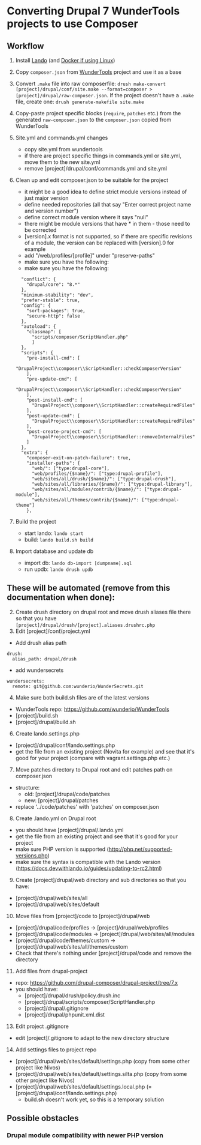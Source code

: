 # Converting Drupal 7 WunderTools projects to use Composer

## Workflow

1. Install [Lando](https://docs.devwithlando.io/) (and [Docker if using Linux](https://docs.devwithlando.io/installation/linux.html))
2. Copy `composer.json` from [WunderTools](https://github.com/wunderio/WunderTools/tree/drupal7/) project and use it as a base
3. Convert `.make` file into raw composerfile: `drush make-convert [project]/drupal/conf/site.make --format=composer > [project]/drupal/raw-composer.json`. If the project doesn't have a `.make` file, create one: `drush generate-makefile site.make`
4. Copy-paste project specific blocks (`require`, `patches` etc.) from the generated `raw-composer.json` to the `composer.json` copied from WunderTools
5. Site.yml and commands.yml changes
    * copy site.yml from wundertools
    * if there are project specific things in commands.yml or site.yml, move them to the new site.yml
    * remove [project]/drupal/conf/commands.yml and site.yml
6. Clean up and edit composer.json to be suitable for the project
    * it might be a good idea to define strict module versions instead of just major version
    * define needed repositories (all that say "Enter correct project name and version number")
    * define correct module version where it says "null"
    * there might be module versions that have * in them - those need to be corrected
    * [version].x format is not supported, so if there are specific revisions of a module, the version can be replaced with [version].0 for example
    * add "/web/profiles/[profile]" under "preserve-paths"
    * make sure you have the following:
    * make sure you have the following:
    ```
      "conflict": {
        "drupal/core": "8.*"
      },
      "minimum-stability": "dev",
      "prefer-stable": true,
      "config": {
        "sort-packages": true,
        "secure-http": false
      },
      "autoload": {
        "classmap": [
          "scripts/composer/ScriptHandler.php"
          ]
      },
      "scripts": {
        "pre-install-cmd": [
          "DrupalProject\\composer\\ScriptHandler::checkComposerVersion"
        ],
        "pre-update-cmd": [
          "DrupalProject\\composer\\ScriptHandler::checkComposerVersion"
        ],
        "post-install-cmd": [
          "DrupalProject\\composer\\ScriptHandler::createRequiredFiles"
        ],
        "post-update-cmd": [
          "DrupalProject\\composer\\ScriptHandler::createRequiredFiles"
        ],
        "post-create-project-cmd": [
          "DrupalProject\\composer\\ScriptHandler::removeInternalFiles"
        ]
      },
      "extra": {
        "composer-exit-on-patch-failure": true,
        "installer-paths": {
          "web/": ["type:drupal-core"],
          "web/profiles/{$name}/": ["type:drupal-profile"],
          "web/sites/all/drush/{$name}/": ["type:drupal-drush"],
          "web/sites/all/libraries/{$name}/": ["type:drupal-library"],
          "web/sites/all/modules/contrib/{$name}/": ["type:drupal-module"],
          "web/sites/all/themes/contrib/{$name}/": ["type:drupal-theme"]
        },
    ```

7. Build the project
    * start lando: `lando start`
    * build: `lando build.sh build`


8. Import database and update db
    * import db: `lando db-import [dumpname].sql`
    * run updb: `lando drush updb`


## These will be automated (remove from this documentation when done):
2. Create drush directory on drupal root and move drush aliases file there so that you have `[project]/drupal/drush/[project].aliases.drushrc.php`
3. Edit [project]/conf/project.yml
* Add drush alias path
```
drush:
  alias_path: drupal/drush
```
* add wundersecrets
```
wundersecrets:
  remote: git@github.com:wunderio/WunderSecrets.git
```
4. Make sure both build.sh files are of the latest versions
* WunderTools repo: https://github.com/wunderio/WunderTools
* [project]/build.sh
* [project]/drupal/build.sh
6. Create lando.settings.php
* [project]/drupal/conf/lando.settings.php
* get the file from an existing project (Novita for example) and see that it's good for your project (compare with vagrant.settings.php etc.)
7. Move patches directory to Drupal root and edit patches path on composer.json
* structure: 
  * old: [project]/drupal/code/patches
  * new: [project]/drupal/patches
* replace '../code/patches' with 'patches' on composer.json
8. Create .lando.yml on Drupal root
* you should have [project]/drupal/.lando.yml
* get the file from an existing project and see that it's good for your project
* make sure PHP version is supported (http://php.net/supported-versions.php)
* make sure the syntax is compatible with the Lando version (https://docs.devwithlando.io/guides/updating-to-rc2.html)
9. Create [project]/drupal/web directory and sub directories so that you have:
* [project]/drupal/web/sites/all
* [project]/drupal/web/sites/default
10. Move files from [project]/code to [project]/drupal/web
* [project]/drupal/code/profiles -> [project]/drupal/web/profiles
* [project]/drupal/code/modules -> [project]/drupal/web/sites/all/modules
* [project]/drupal/code/themes/custom -> [project]/drupal/web/sites/all/themes/custom
* Check that there's nothing under [project]/drupal/code and remove the directory
11. Add files from drupal-project
* repo: https://github.com/drupal-composer/drupal-project/tree/7.x
* you should have:
  * [project]/drupal/drush/policy.drush.inc
  * [project]/drupal/scripts/composer/ScriptHandler.php
  * [project]/drupal/.gitignore
  * [project]/drupal/phpunit.xml.dist
13. Edit project .gitignore
* edit [project]/.gitignore to adapt to the new directory structure
14. Add settings files to project repo
* [project]/drupal/web/sites/default/settings.php (copy from some other project like Nivos)
* [project]/drupal/web/sites/default/settings.silta.php (copy from some other project like Nivos)
* [project]/drupal/web/sites/default/settings.local.php (= [project]/drupal/conf/lando.settings.php)
  * build.sh doesn't work yet, so this is a temporary solution

## Possible obstacles

### Drupal module compatibility with newer PHP version
